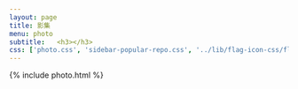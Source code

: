 ```yaml
---
layout: page
title: 影集
menu: photo
subtitle:   <h3></h3>
css: ['photo.css', 'sidebar-popular-repo.css', '../lib/flag-icon-css/flag-icon.min.css']
---
```


{% include photo.html %}